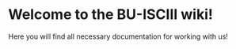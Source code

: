 # Welcome to the BU-ISCIII wiki!

Here you will find all necessary documentation for working with us!
